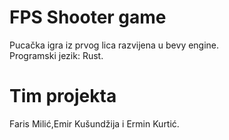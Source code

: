 # FPS Shooter game
Pucačka igra iz prvog lica razvijena u bevy engine. <br>
Programski jezik: Rust.
# Tim projekta
Faris Milić,Emir Kušundžija i Ermin Kurtić.

